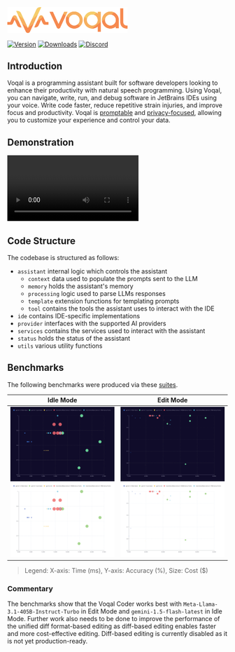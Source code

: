 <img src='.github/media/logo-horizontal-text.svg' width='275'>

[![Version](https://img.shields.io/jetbrains/plugin/v/23086-voqal-assistant.svg)](https://plugins.jetbrains.com/plugin/23086-voqal-assistant)
[![Downloads](https://img.shields.io/jetbrains/plugin/d/23086-voqal-assistant.svg)](https://plugins.jetbrains.com/plugin/23086-voqal-assistant)
[![Discord](https://img.shields.io/discord/1171831108313301034)](https://discord.gg/KgTkR5Rffz)

## Introduction

<!-- Plugin description -->

Voqal is a programming assistant built for software developers looking to enhance their productivity with natural speech
programming. Using Voqal, you can navigate, write, run, and debug software in JetBrains IDEs using your voice. Write
code faster, reduce repetitive strain injuries, and improve focus and productivity. Voqal
is [promptable](https://docs.voqal.dev/directing/overview) and [privacy-focused](https://docs.voqal.dev/privacy),
allowing you to customize your experience and control your data.

<!-- Plugin description end -->

## Demonstration

<video src="https://github.com/user-attachments/assets/f9d93199-adc6-4081-8b33-daf9c7dc173b"></video>

## Code Structure

The codebase is structured as follows:

- `assistant` internal logic which controls the assistant
    - `context` data used to populate the prompts sent to the LLM
    - `memory` holds the assistant's memory
    - `processing` logic used to parse LLMs responses
    - `template` extension functions for templating prompts
    - `tool` contains the tools the assistant uses to interact with the IDE
- `ide` contains IDE-specific implementations
- `provider` interfaces with the supported AI providers
- `services` contains the services used to interact with the assistant
- `status` holds the status of the assistant
- `utils` various utility functions

## Benchmarks

The following benchmarks were produced via these [suites](./src/test/kotlin/benchmark/suites).

|                                                       Idle Mode                                                       |                                                       Edit Mode                                                       |
|:---------------------------------------------------------------------------------------------------------------------:|:---------------------------------------------------------------------------------------------------------------------:|
| ![](.github/media/benchmark/idle_dark.svg#gh-dark-mode-only) ![](.github/media/benchmark/idle.svg#gh-light-mode-only) | ![](.github/media/benchmark/edit_dark.svg#gh-dark-mode-only) ![](.github/media/benchmark/edit.svg#gh-light-mode-only) |

> Legend: X-axis: Time (ms), Y-axis: Accuracy (%), Size: Cost ($)

### Commentary

The benchmarks show that the Voqal Coder works best with `Meta-Llama-3.1-405B-Instruct-Turbo` in Edit Mode
and `gemini-1.5-flash-latest` in Idle Mode. Further work also needs to be done to improve the performance
of the unified diff format-based editing as diff-based editing enables faster and more cost-effective editing.
Diff-based editing is currently disabled as it is not yet production-ready.

